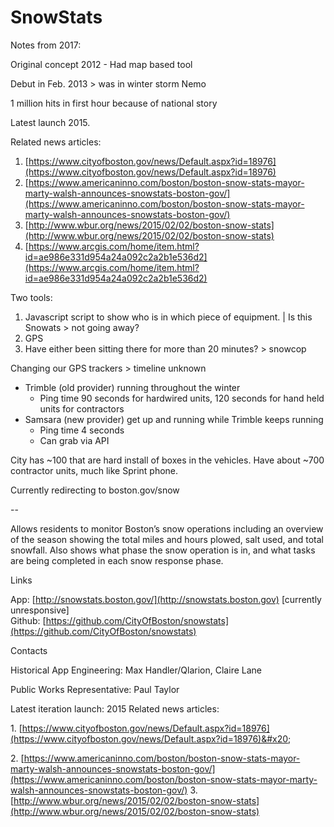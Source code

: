 # SnowStats

Notes from 2017:

Original concept 2012 - Had map based tool

Debut in Feb. 2013 > was in winter storm Nemo

1 million hits in first hour because of national story

Latest launch 2015.

Related news articles:

1. [https://www.cityofboston.gov/news/Default.aspx?id=18976](https://www.cityofboston.gov/news/Default.aspx?id=18976)
2. [https://www.americaninno.com/boston/boston-snow-stats-mayor-marty-walsh-announces-snowstats-boston-gov/](https://www.americaninno.com/boston/boston-snow-stats-mayor-marty-walsh-announces-snowstats-boston-gov/)
3. [http://www.wbur.org/news/2015/02/02/boston-snow-stats](http://www.wbur.org/news/2015/02/02/boston-snow-stats)
4. [https://www.arcgis.com/home/item.html?id=ae986e331d954a24a092c2a2b1e536d2](https://www.arcgis.com/home/item.html?id=ae986e331d954a24a092c2a2b1e536d2)

Two tools:

1. Javascript script to show who is in which piece of equipment. | Is this Snowats > not going away?
2. GPS
3. Have either been sitting there for more than 20 minutes? > snowcop

Changing our GPS trackers > timeline unknown

* Trimble (old provider) running throughout the winter
  * Ping time 90 seconds for hardwired units, 120 seconds for hand held units for contractors
* Samsara (new provider) get up and running while Trimble keeps running
  * Ping time 4 seconds
  * Can grab via API

City has \~100 that are hard install of boxes in the vehicles. Have about \~700 contractor units, much like Sprint phone.

Currently redirecting to boston.gov/snow



\--

Allows residents to monitor Boston’s snow operations including an overview of the season showing the total miles and hours plowed, salt used, and total snowfall. Also shows what phase the snow operation is in, and what tasks are being completed in each snow response phase.

Links

App: [http://snowstats.boston.gov/](http://snowstats.boston.gov) \[currently unresponsive] \
Github: [https://github.com/CityOfBoston/snowstats](https://github.com/CityOfBoston/snowstats)

Contacts

Historical App Engineering: Max Handler/Qlarion, Claire Lane&#x20;

Public Works Representative: Paul Taylor

Latest iteration launch: 2015 Related news articles:&#x20;

1\. [https://www.cityofboston.gov/news/Default.aspx?id=18976](https://www.cityofboston.gov/news/Default.aspx?id=18976)&#x20;

2\. [https://www.americaninno.com/boston/boston-snow-stats-mayor-marty-walsh-announces-snowstats-boston-gov/](https://www.americaninno.com/boston/boston-snow-stats-mayor-marty-walsh-announces-snowstats-boston-gov/) 3. [http://www.wbur.org/news/2015/02/02/boston-snow-stats](http://www.wbur.org/news/2015/02/02/boston-snow-stats)
